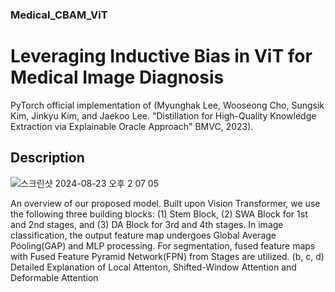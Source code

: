 ### Medical_CBAM_ViT
<h1>Leveraging Inductive Bias in ViT for Medical Image Diagnosis</a></h1>

PyTorch official implementation of (Myunghak Lee, Wooseong Cho, Sungsik Kim, Jinkyu Kim, and Jaekoo Lee. "Distillation for High-Quality Knowledge
Extraction via Explainable Oracle Approach" BMVC, 2023).


## Description
![스크린샷 2024-08-23 오후 2 07 05](https://github.com/user-attachments/assets/ac6bcc6d-5b6a-4fea-abdc-0fa5da7588c6)

An overview of our proposed model. Built upon Vision Transformer, we use the following three building blocks: (1) Stem Block, (2) SWA Block for 1st and 2nd stages, and (3) DA Block for 3rd and 4th stages. In image classification, the output feature map undergoes Global Average Pooling(GAP) and MLP processing. For segmentation, fused feature maps with Fused Feature Pyramid Network(FPN) from Stages are utilized. (b, c, d) Detailed Explanation of Local Attenton, Shifted-Window Attention and Deformable Attention
